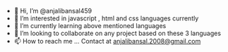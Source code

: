 - 👋 Hi, I’m @anjalibansal459
- 👀 I’m interested in javascript , html and css languages currently 
- 🌱 I’m currently learning above mentioned languages 
- 💞️ I’m looking to collaborate on any project based on these 3 languages 
- 📫 How to reach me ... Contact at anjalibansal.2008@gmail.com

<!---
anjalibansal459/anjalibansal459 is a ✨ special ✨ repository because its `README.md` (this file) appears on your GitHub profile.
You can click the Preview link to take a look at your changes.
--->
